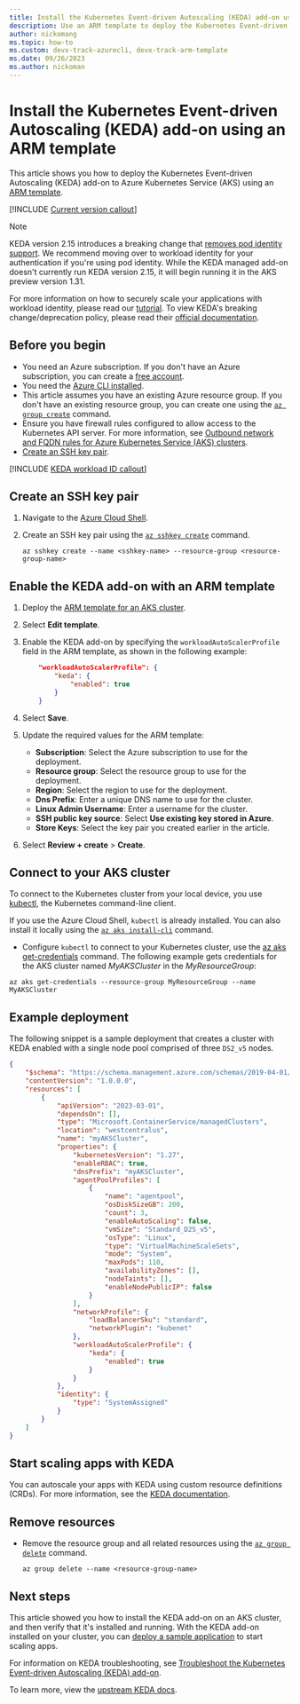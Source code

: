 ```yaml
---
title: Install the Kubernetes Event-driven Autoscaling (KEDA) add-on using an ARM template
description: Use an ARM template to deploy the Kubernetes Event-driven Autoscaling (KEDA) add-on to Azure Kubernetes Service (AKS).
author: nickomang
ms.topic: how-to
ms.custom: devx-track-azurecli, devx-track-arm-template
ms.date: 09/26/2023
ms.author: nickoman
---
```


# Install the Kubernetes Event-driven Autoscaling (KEDA) add-on using an ARM template

This article shows you how to deploy the Kubernetes Event-driven Autoscaling (KEDA) add-on to Azure Kubernetes Service (AKS) using an [ARM template](/azure/azure-resource-manager/templates/).

[!INCLUDE [Current version callout](./includes/keda/current-version-callout.md)]

> [!NOTE]
> KEDA version 2.15 introduces a breaking change that [removes pod identity support](https://github.com/kedacore/keda/issues/5035). We recommend moving over to workload identity for your authentication if you're using pod identity. While the KEDA managed add-on doesn't currently run KEDA version 2.15, it will begin running it in the AKS preview version 1.31.
>
> For more information on how to securely scale your applications with workload identity, please read our [tutorial][keda-workload-identity]. To view KEDA's breaking change/deprecation policy, please read their [official documentation][keda-support-policy].
## Before you begin

- You need an Azure subscription. If you don't have an Azure subscription, you can create a [free account](https://azure.microsoft.com/free).
- You need the [Azure CLI installed](/cli/azure/install-azure-cli).
- This article assumes you have an existing Azure resource group. If you don't have an existing resource group, you can create one using the [`az group create`][az-group-create] command.
- Ensure you have firewall rules configured to allow access to the Kubernetes API server. For more information, see [Outbound network and FQDN rules for Azure Kubernetes Service (AKS) clusters][aks-firewall-requirements].
- [Create an SSH key pair](#create-an-ssh-key-pair).

[!INCLUDE [KEDA workload ID callout](./includes/keda/keda-workload-identity-callout.md)]

## Create an SSH key pair

1. Navigate to the [Azure Cloud Shell](https://shell.azure.com/).
2. Create an SSH key pair using the [`az sshkey create`][az-sshkey-create] command.

    ```azurecli-interactive
    az sshkey create --name <sshkey-name> --resource-group <resource-group-name>
    ```

## Enable the KEDA add-on with an ARM template

1. Deploy the [ARM template for an AKS cluster](https://portal.azure.com/#create/Microsoft.Template/uri/https%3A%2F%2Fraw.githubusercontent.com%2FAzure%2Fazure-quickstart-templates%2Fmaster%2Fquickstarts%2Fmicrosoft.kubernetes%2Faks%2Fazuredeploy.json).
2. Select **Edit template**.
3. Enable the KEDA add-on by specifying the `workloadAutoScalerProfile` field in the ARM template, as shown in the following example:

    ```json
        "workloadAutoScalerProfile": {
            "keda": {
                "enabled": true
            }
        }
    ```

4. Select **Save**.
5. Update the required values for the ARM template:

    - **Subscription**: Select the Azure subscription to use for the deployment.
    - **Resource group**: Select the resource group to use for the deployment.
    - **Region**: Select the region to use for the deployment.
    - **Dns Prefix**: Enter a unique DNS name to use for the cluster.
    - **Linux Admin Username**: Enter a username for the cluster.
    - **SSH public key source**: Select **Use existing key stored in Azure**.
    - **Store Keys**: Select the key pair you created earlier in the article.

6. Select **Review + create** > **Create**.

## Connect to your AKS cluster

To connect to the Kubernetes cluster from your local device, you use [kubectl][kubectl], the Kubernetes command-line client.

If you use the Azure Cloud Shell, `kubectl` is already installed. You can also install it locally using the [`az aks install-cli`][az-aks-install-cli] command.

- Configure `kubectl` to connect to your Kubernetes cluster, use the [az aks get-credentials][az-aks-get-credentials] command. The following example gets credentials for the AKS cluster named *MyAKSCluster* in the *MyResourceGroup*:

```azurecli
az aks get-credentials --resource-group MyResourceGroup --name MyAKSCluster
```

## Example deployment

The following snippet is a sample deployment that creates a cluster with KEDA enabled with a single node pool comprised of three `DS2_v5` nodes.

```json
{
    "$schema": "https://schema.management.azure.com/schemas/2019-04-01/deploymentTemplate.json#",
    "contentVersion": "1.0.0.0",
    "resources": [
        {
            "apiVersion": "2023-03-01",
            "dependsOn": [],
            "type": "Microsoft.ContainerService/managedClusters",
            "location": "westcentralus",
            "name": "myAKSCluster",
            "properties": {
                "kubernetesVersion": "1.27",
                "enableRBAC": true,
                "dnsPrefix": "myAKSCluster",
                "agentPoolProfiles": [
                    {
                        "name": "agentpool",
                        "osDiskSizeGB": 200,
                        "count": 3,
                        "enableAutoScaling": false,
                        "vmSize": "Standard_D2S_v5",
                        "osType": "Linux",
                        "type": "VirtualMachineScaleSets",
                        "mode": "System",
                        "maxPods": 110,
                        "availabilityZones": [],
                        "nodeTaints": [],
                        "enableNodePublicIP": false
                    }
                ],
                "networkProfile": {
                    "loadBalancerSku": "standard",
                    "networkPlugin": "kubenet"
                },
                "workloadAutoScalerProfile": {
                    "keda": {
                        "enabled": true
                    }
                }
            },
            "identity": {
                "type": "SystemAssigned"
            }
        }
    ]
}
```

## Start scaling apps with KEDA

You can autoscale your apps with KEDA using custom resource definitions (CRDs). For more information, see the [KEDA documentation][keda-scalers].

## Remove resources

- Remove the resource group and all related resources using the [`az group delete`][az-group-delete] command.

    ```azurecli-interactive
    az group delete --name <resource-group-name>
    ```

## Next steps

This article showed you how to install the KEDA add-on on an AKS cluster, and then verify that it's installed and running. With the KEDA add-on installed on your cluster, you can [deploy a sample application][keda-sample] to start scaling apps.

For information on KEDA troubleshooting, see [Troubleshoot the Kubernetes Event-driven Autoscaling (KEDA) add-on][keda-troubleshoot].

To learn more, view the [upstream KEDA docs][keda].

<!-- LINKS - internal -->
[az-group-delete]: /cli/azure/group#az-group-delete
[keda-troubleshoot]: /troubleshoot/azure/azure-kubernetes/troubleshoot-kubernetes-event-driven-autoscaling-add-on?context=/azure/aks/context/aks-context
[aks-firewall-requirements]: outbound-rules-control-egress.md#azure-global-required-network-rules
[az-provider-register]: /cli/azure/provider#az-provider-register
[az-feature-register]: /cli/azure/feature#az-feature-register
[az-feature-show]: /cli/azure/feature#az-feature-show
[az-sshkey-create]: /cli/azure/ssh#az-sshkey-create
[az-aks-get-credentials]: /cli/azure/aks#az-aks-get-credentials
[az-aks-install-cli]: /cli/azure/aks#az-aks-install-cli
[az-extension-add]: /cli/azure/extension#az-extension-add
[az-extension-update]: /cli/azure/extension#az-extension-update
[az-group-create]: /cli/azure/group#az-group-create
[keda-workload-identity]: (https://learn.microsoft.com/azure/aks/keda-workload-identity)

<!-- LINKS - external -->
[kubectl]: https://kubernetes.io/docs/reference/kubectl/
[keda-scalers]: https://keda.sh/docs/scalers/
[keda-sample]: https://github.com/kedacore/sample-dotnet-worker-servicebus-queue
[keda]: https://keda.sh/docs/2.12/
[keda-support-policy]: https://github.com/kedacore/governance/blob/main/DEPRECATIONS.md
